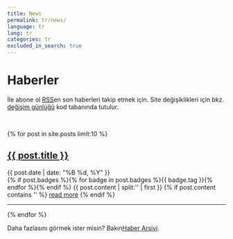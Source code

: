 ```yaml
---
title: News
permalink: tr/news/
language: tr
lang: tr
categories: tr
excluded_in_search: true
---
```


# Haberler

<p>İle abone ol <a href="{{ site.baseurl }}/feed.xml">RSS</a>en son haberleri takip etmek için.
Site değişiklikleri için bkz. <a href="https://github.com/{{ site.github_user }}/{{ site.github_repo }}/blob/master/CHANGELOG.md">
değişim günlüğü</a> kod tabanında tutulur.</p>

<br>

{% for post in site.posts limit:10 %}
   <div class="post-preview">
   <h2><a href="{{ site.baseurl }}{{ post.url }}">{{ post.title }}</a></h2>
   <span class="post-date">{{ post.date | date: "%B %d, %Y" }}</span><br>
   {% if post.badges %}{% for badge in post.badges %}<span class="badge badge-{{ badge.type }}">{{ badge.tag }}</span>{% endfor %}{% endif %}
   {{ post.content | split:'<!--more-->' | first }}
   {% if post.content contains '<!--more-->' %}
      <a href="{{ site.baseurl }}{{ post.url }}">read more</a>
   {% endif %}
   </div>
   <hr>
{% endfor %}

Daha fazlasını görmek ister misin? Bakın<a href="{{ site.baseurl }}/tr/archive/">Haber Arşivi</a>.
